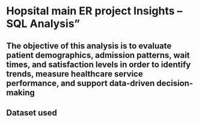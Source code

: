 # Hopsital main ER project Insights  – SQL Analysis”

## The objective of this analysis is to evaluate patient demographics, admission patterns, wait times, and satisfaction levels in order to identify trends, measure healthcare service performance, and support data-driven decision-making

## Dataset used

